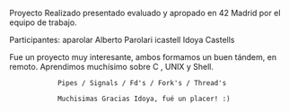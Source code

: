 Proyecto Realizado presentado evaluado y apropado en 42 Madrid por el equipo de trabajo.

Participantes:
    aparolar    Alberto Parolari
    icastell    Idoya   Castells

Fue un proyecto muy interesante, ambos formamos un buen tándem, en remoto.
Aprendimos muchísimo sobre C , UNIX y Shell.

                Pipes / Signals / Fd's / Fork's / Thread's

                Muchisimas Gracias Idoya, fué un placer! :)
